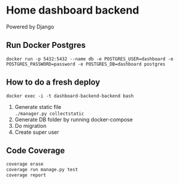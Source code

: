 # Home dashboard backend

Powered by Django

## Run Docker Postgres

`docker run -p 5432:5432 --name db -e POSTGRES_USER=dashboard -e POSTGRES_PASSWORD=password -e POSTGRES_DB=dashboard postgres`

## How to do a fresh deploy

`docker exec -i -t dashboard-backend-backend bash`

1. Generate static file  
`./manager.py collectstatic`
2. Generate DB folder by running docker-compose
3. Do migration 
4. Create super user

## Code Coverage

```bash
coverage erase
coverage run manage.py test
coverage report
```
